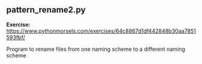 ## pattern_rename2.py

**Exercise:** https://www.pythonmorsels.com/exercises/64c8867d1df442848b30aa7851593fbf/

Program to rename files from one naming scheme to a different naming scheme
